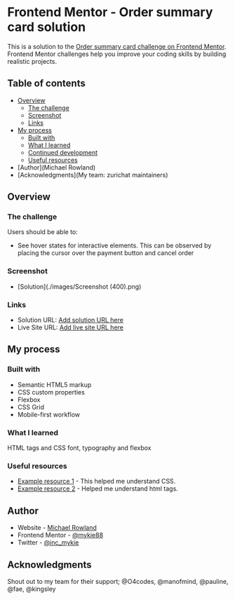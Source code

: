 # Frontend Mentor - Order summary card solution

This is a solution to the [Order summary card challenge on Frontend Mentor](https://www.frontendmentor.io/challenges/order-summary-component-QlPmajDUj). Frontend Mentor challenges help you improve your coding skills by building realistic projects. 

## Table of contents

- [Overview](#overview)
  - [The challenge](#the-challenge)
  - [Screenshot](#screenshot)
  - [Links](#links)
- [My process](#my-process)
  - [Built with](#built-with)
  - [What I learned](#what-i-learned)
  - [Continued development](#continued-development)
  - [Useful resources](#useful-resources)
- [Author](Michael Rowland)
- [Acknowledgments](My team: zurichat maintainers)


## Overview

### The challenge

Users should be able to:

- See hover states for interactive elements. This can be observed by placing the cursor over the payment button and cancel order

### Screenshot

- [Solution](./images/Screenshot (400).png)

### Links

- Solution URL: [Add solution URL here](https://your-solution-url.com)
- Live Site URL: [Add live site URL here](https://your-live-site-url.com)

## My process

### Built with

- Semantic HTML5 markup
- CSS custom properties
- Flexbox
- CSS Grid
- Mobile-first workflow

### What I learned

HTML tags and CSS font, typography and flexbox


### Useful resources

- [Example resource 1](https://www.w3schools.com/) - This helped me understand CSS.
- [Example resource 2](https://developer.mozilla.org/) - Helped me understand html tags.

## Author

- Website - [Michael Rowland](https://www.your-site.com)
- Frontend Mentor - [@mykie88](https://www.frontendmentor.io/profile/yourusername)
- Twitter - [@inc_mykie](https://www.twitter.com/inc_mykie)

## Acknowledgments

Shout out to my team for their support; @O4codes, @manofmind, @pauline, @fae, @kingsley
